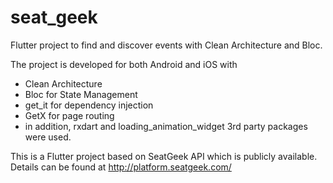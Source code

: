 # seat_geek

Flutter project to find and discover events with Clean Architecture and Bloc.

The project is developed for both Android and iOS with

- Clean Architecture
- Bloc for State Management
- get_it for dependency injection
- GetX for page routing
- in addition, rxdart and loading_animation_widget 3rd party packages were used.

This is a Flutter project based on SeatGeek API which is publicly available. Details can be found at
http://platform.seatgeek.com/



